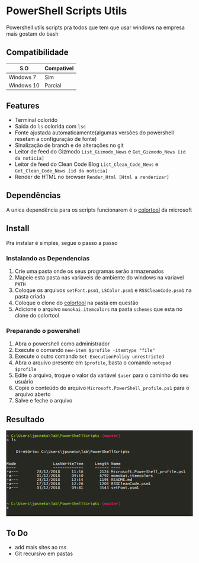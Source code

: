 # PowerShell Scripts Utils

Powershell utils scripts pra todos que tem que usar windows na empresa mais gostam do bash

## Compatibilidade

|S.O|Compativel|
|---|---|
|Windows 7|Sim|
|Windows 10|Parcial|

## Features

* Terminal colorido
* Saida do `ls` colorida com `lsc`
* Fonte ajustada automaticamente(algumas versões do powershell resetam a configuração de fonte)
* Sinalização de branch e de alterações no git
* Leitor de feed do Gizmodo `List_Gizmodo_News` e `Get_Gizmodo_News [id da noticia]`
* Leitor de feed do Clean Code Blog `List_Clean_Code_News` e `Get_Clean_Code_News [id da noticia]`
* Render de HTML no browser `Render_Html [Html a renderizar]`

## Dependências

A unica dependência para os scripts funcionarem é o [colortool](https://github.com/Microsoft/console/tree/master/tools/ColorTool) da microsoft

## Install

Pra instalar é simples, segue o passo a passo

### Instalando as Dependencias

1. Crie uma pasta onde os seus programas serão armazenados
2. Mapeie esta pasta nas variaveis de ambiente do windows na variavel `PATH`
3. Coloque os arquivos `setFont.psm1`, `LSColor.psm1` e `RSSCleanCode.psm1` na pasta criada
4. Coloque o clone do [colortool](https://github.com/Microsoft/console/tree/master/tools/ColorTool) na pasta em questão
5. Adicione o arquivo `monokai.itemcolors` na pasta `schemes` que esta no clone do colortool

### Preparando o powershell

1. Abra o powershell como administrador 
2. Execute o comando `new-item $profile -itemtype "file"`
3. Execute o outro comando `Set-ExecutionPolicy unrestricted`
4. Abra o arquivo presente em `$profile`, basta o comando `notepad $profile`
5. Edite o arquivo, troque o valor da variável `$user` para o caminho do seu usuário
6. Copie o conteúdo do arquivo `Microsoft.PowerShell_profile.ps1` para o arquivo aberto
7. Salve e feche o arquivo


## Resultado

![alt text](PSResult.PNG "Resultado ")


## To Do

* add mais sites ao rss
* Git recursivo em pastas
